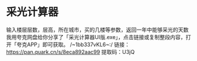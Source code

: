 # 采光计算器
输入楼层层数，层高，所在城市，买的几楼等参数，返回一年中能够采光的天数
我用夸克网盘给你分享了「采光计算器UI版.exe」，点击链接或复制整段内容，打开「夸克APP」即可获取。
/~1bb337vKL6~:/
链接：https://pan.quark.cn/s/8eca892aac99
提取码：U3jQ
